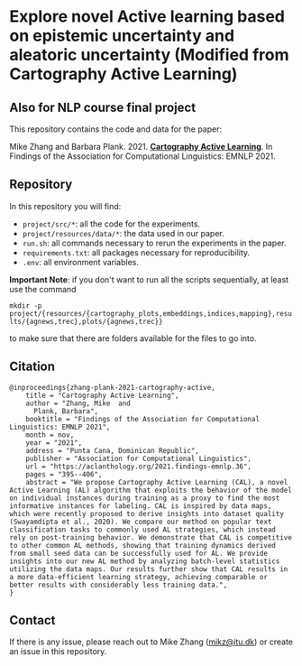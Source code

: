 # Explore novel Active learning based on epistemic uncertainty and aleatoric uncertainty (Modified from Cartography Active Learning)
## Also for NLP course final project
This repository contains the code and data for the paper:

Mike Zhang and Barbara Plank. 2021. [**Cartography Active Learning**](https://aclanthology.org/2021.findings-emnlp.36v2.pdf). In Findings of the Association for Computational Linguistics: EMNLP 2021.

## Repository
In this repository you will find:

* `project/src/*`: all the code for the experiments.
* `project/resources/data/*`: the data used in our paper.
* `run.sh`: all commands necessary to rerun the experiments
in the paper.
* `requirements.txt`: all packages necessary for reproducibility.
* `.env`: all environment variables. 
  
**Important Note**: if you don't want to run all the scripts sequentially, at
least use the command 

`mkdir -p project/{resources/{cartography_plots,embeddings,indices,mapping},results/{agnews,trec},plots/{agnews,trec}}
` 

to make sure that there are folders available for the files to go into.

## Citation
```
@inproceedings{zhang-plank-2021-cartography-active,
    title = "Cartography Active Learning",
    author = "Zhang, Mike  and
      Plank, Barbara",
    booktitle = "Findings of the Association for Computational Linguistics: EMNLP 2021",
    month = nov,
    year = "2021",
    address = "Punta Cana, Dominican Republic",
    publisher = "Association for Computational Linguistics",
    url = "https://aclanthology.org/2021.findings-emnlp.36",
    pages = "395--406",
    abstract = "We propose Cartography Active Learning (CAL), a novel Active Learning (AL) algorithm that exploits the behavior of the model on individual instances during training as a proxy to find the most informative instances for labeling. CAL is inspired by data maps, which were recently proposed to derive insights into dataset quality (Swayamdipta et al., 2020). We compare our method on popular text classification tasks to commonly used AL strategies, which instead rely on post-training behavior. We demonstrate that CAL is competitive to other common AL methods, showing that training dynamics derived from small seed data can be successfully used for AL. We provide insights into our new AL method by analyzing batch-level statistics utilizing the data maps. Our results further show that CAL results in a more data-efficient learning strategy, achieving comparable or better results with considerably less training data.",
}
```
## Contact
If there is any issue, please reach out to Mike Zhang (mikz@itu.dk) or create an issue in this repository.
  
